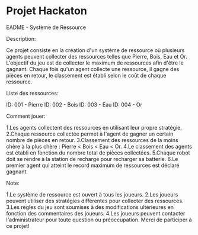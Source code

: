 # Projet Hackaton

EADME - Système de Ressource

Description:

Ce projet consiste en la création d'un système de ressource où plusieurs agents peuvent collecter des ressources telles que Pierre, Bois, Eau et Or. L'objectif du jeu est de collecter le maximum de ressources afin d'être le gagnant. Chaque fois qu'un agent collecte une ressource, il gagne des pièces en retour, le classement est établi selon le coût de chaque ressource.

Liste des ressources:

ID: 001 - Pierre
ID: 002 - Bois
ID: 003 - Eau
ID: 004 - Or

Comment jouer:

1.Les agents collectent des ressources en utilisant leur propre stratégie.
2.Chaque ressource collectée permet à l'agent de gagner un certain nombre de pièces en retour.
3.Classement des ressources de la moins chère à la plus chère : Pierre < Bois < Eau < Or.
4.Le classement des agents est établi en fonction du nombre total de pièces collectées.
5.Chaque robot doit se rendre à la station de recharge pour recharger sa batterie.
6.Le premier agent qui atteint le record maximum de ressources est déclaré gagnant.


Note:

1.Le système de ressource est ouvert à tous les joueurs.
2.Les joueurs peuvent utiliser des stratégies différentes pour collecter des ressources.
3.Les règles du jeu sont soumises à des modifications ultérieures en fonction des commentaires des joueurs.
4.Les joueurs peuvent contacter l'administrateur pour toute question ou préoccupation.
Merci de participer à ce projet!
